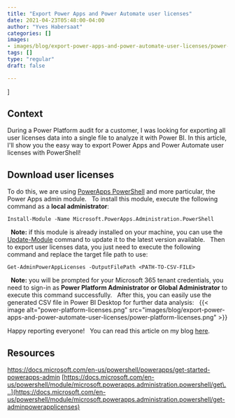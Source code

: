 ```yaml
---
title: "Export Power Apps and Power Automate user licenses"
date: 2021-04-23T05:48:00-04:00
author: "Yves Habersaat"
categories: []
images:
- images/blog/export-power-apps-and-power-automate-user-licenses/power-platform-licenses.png
tags: []
type: "regular"
draft: false

---
```

]

## Context 

During a Power Platform audit for a customer, I was looking for
exporting all user licenses data into a single file to analyze it with
Power BI. In this article, I'll show you the easy way to export Power
Apps and Power Automate user licenses with PowerShell!
 
## Download user licenses 

To do this, we are using [PowerApps
PowerShell](https://docs.microsoft.com/en-us/powershell/powerapps/overview)
and more particular, the Power Apps admin module.
 
To install this module, execute the following command as a
**local administrator**:
 
``` {.lia-code-sample .language-powershell}
Install-Module -Name Microsoft.PowerApps.Administration.PowerShell
```
 
**Note:** if this module is already installed on your machine, you can
use the
[Update-Module](https://docs.microsoft.com/en-us/powershell/module/powershellget/update-module)
command to update it to the latest version available.
 
Then to export user licenses data, you just need to execute the
following command and replace the target file path to use:
 
``` {.lia-code-sample .language-powershell}
Get-AdminPowerAppLicenses -OutputFilePath <PATH-TO-CSV-FILE>
```
 
**Note:** you will be prompted for your Microsoft 365 tenant
credentials, you need to sign-in as **Power Platform Administrator or
Global Administrator** to execute this command successfully.
 
After this, you can easily use the generated CSV file in Power BI
Desktop for further data analysis:
 
{{< image alt="power-platform-licenses.png" src="images/blog/export-power-apps-and-power-automate-user-licenses/power-platform-licenses.png" >}}


Happy reporting everyone!
 
You can read this article on my blog
[here](https://yhabersaat.ch/2021/04/18/get-power-apps-power-automate-user-licenses/).
 
## Resources 

<https://docs.microsoft.com/en-us/powershell/powerapps/get-started-powerapps-admin>
[https://docs.microsoft.com/en-us/powershell/module/microsoft.powerapps.administration.powershell/get\...](https://docs.microsoft.com/en-us/powershell/module/microsoft.powerapps.administration.powershell/get-adminpowerapplicenses)
